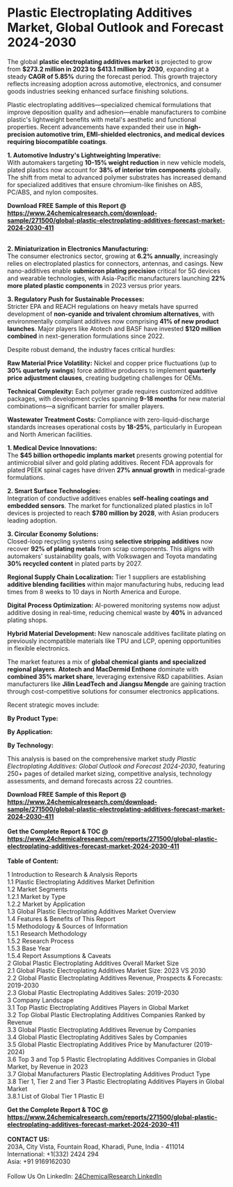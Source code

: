 <h1>Plastic Electroplating Additives Market, Global Outlook and Forecast 2024-2030</h1><p>The global <strong>plastic electroplating additives market</strong> is projected to grow from <strong>$273.2 million in 2023 to $413.1 million by 2030</strong>, expanding at a steady <strong>CAGR of 5.85%</strong> during the forecast period. This growth trajectory reflects increasing adoption across automotive, electronics, and consumer goods industries seeking enhanced surface finishing solutions.</p><p>Plastic electroplating additives—specialized chemical formulations that improve deposition quality and adhesion—enable manufacturers to combine plastic's lightweight benefits with metal's aesthetic and functional properties. Recent advancements have expanded their use in <strong>high-precision automotive trim, EMI-shielded electronics, and medical devices requiring biocompatible coatings</strong>.</p><p><strong>1. Automotive Industry's Lightweighting Imperative:</strong><br>
With automakers targeting <strong>10-15% weight reduction</strong> in new vehicle models, plated plastics now account for <strong>38% of interior trim components</strong> globally. The shift from metal to advanced polymer substrates has increased demand for specialized additives that ensure chromium-like finishes on ABS, PC/ABS, and nylon composites.</p><div><b>Download FREE Sample of this Report @ 
            <a href="https://www.24chemicalresearch.com/download-sample/271500/global-plastic-electroplating-additives-forecast-market-2024-2030-411">
            https://www.24chemicalresearch.com/download-sample/271500/global-plastic-electroplating-additives-forecast-market-2024-2030-411</a></b></div><br><p><strong>2. Miniaturization in Electronics Manufacturing:</strong><br>
The consumer electronics sector, growing at <strong>6.2% annually</strong>, increasingly relies on electroplated plastics for connectors, antennas, and casings. New nano-additives enable <strong>submicron plating precision</strong> critical for 5G devices and wearable technologies, with Asia-Pacific manufacturers launching <strong>22% more plated plastic components</strong> in 2023 versus prior years.</p><p><strong>3. Regulatory Push for Sustainable Processes:</strong><br>
Stricter EPA and REACH regulations on heavy metals have spurred development of <strong>non-cyanide and trivalent chromium alternatives</strong>, with environmentally compliant additives now comprising <strong>41% of new product launches</strong>. Major players like Atotech and BASF have invested <strong>$120 million combined</strong> in next-generation formulations since 2022.</p><p>Despite robust demand, the industry faces critical hurdles:</p><p><strong>Raw Material Price Volatility:</strong> Nickel and copper price fluctuations (up to <strong>30% quarterly swings</strong>) force additive producers to implement <strong>quarterly price adjustment clauses</strong>, creating budgeting challenges for OEMs.</p><p><strong>Technical Complexity:</strong> Each polymer grade requires customized additive packages, with development cycles spanning <strong>9-18 months</strong> for new material combinations—a significant barrier for smaller players.</p><p><strong>Wastewater Treatment Costs:</strong> Compliance with zero-liquid-discharge standards increases operational costs by <strong>18-25%</strong>, particularly in European and North American facilities.</p><p><strong>1. Medical Device Innovations:</strong><br>
The <strong>$45 billion orthopedic implants market</strong> presents growing potential for antimicrobial silver and gold plating additives. Recent FDA approvals for plated PEEK spinal cages have driven <strong>27% annual growth</strong> in medical-grade formulations.</p><p><strong>2. Smart Surface Technologies:</strong><br>
Integration of conductive additives enables <strong>self-healing coatings and embedded sensors</strong>. The market for functionalized plated plastics in IoT devices is projected to reach <strong>$780 million by 2028</strong>, with Asian producers leading adoption.</p><p><strong>3. Circular Economy Solutions:</strong><br>
Closed-loop recycling systems using <strong>selective stripping additives</strong> now recover <strong>92% of plating metals</strong> from scrap components. This aligns with automakers' sustainability goals, with Volkswagen and Toyota mandating <strong>30% recycled content</strong> in plated parts by 2027.</p><p><strong>Regional Supply Chain Localization:</strong> Tier 1 suppliers are establishing <strong>additive blending facilities</strong> within major manufacturing hubs, reducing lead times from 8 weeks to 10 days in North America and Europe.</p><p><strong>Digital Process Optimization:</strong> AI-powered monitoring systems now adjust additive dosing in real-time, reducing chemical waste by <strong>40%</strong> in advanced plating shops.</p><p><strong>Hybrid Material Development:</strong> New nanoscale additives facilitate plating on previously incompatible materials like TPU and LCP, opening opportunities in flexible electronics.</p><p>The market features a mix of <strong>global chemical giants and specialized regional players</strong>. <strong>Atotech and MacDermid Enthone</strong> dominate with <strong>combined 35% market share</strong>, leveraging extensive R&amp;D capabilities. Asian manufacturers like <strong>Jilin LeadTech and Jiangsu Mengde</strong> are gaining traction through cost-competitive solutions for consumer electronics applications.</p><p>Recent strategic moves include:</p><p><strong>By Product Type:</strong></p><p><strong>By Application:</strong></p><p><strong>By Technology:</strong></p><p>This analysis is based on the comprehensive market study <em>Plastic Electroplating Additives: Global Outlook and Forecast 2024-2030</em>, featuring 250+ pages of detailed market sizing, competitive analysis, technology assessments, and demand forecasts across 22 countries.</p><div><b>Download FREE Sample of this Report @ 
            <a href="https://www.24chemicalresearch.com/download-sample/271500/global-plastic-electroplating-additives-forecast-market-2024-2030-411">
            https://www.24chemicalresearch.com/download-sample/271500/global-plastic-electroplating-additives-forecast-market-2024-2030-411</a></b></div><br><div><b>Get the Complete Report & TOC @ 
            <a href="https://www.24chemicalresearch.com/reports/271500/global-plastic-electroplating-additives-forecast-market-2024-2030-411">
            https://www.24chemicalresearch.com/reports/271500/global-plastic-electroplating-additives-forecast-market-2024-2030-411</a></b></div><br>
            <b>Table of Content:</b><p>1 Introduction to Research & Analysis Reports<br />
    1.1 Plastic Electroplating Additives Market Definition<br />
    1.2 Market Segments<br />
        1.2.1 Market by Type<br />
        1.2.2 Market by Application<br />
    1.3 Global Plastic Electroplating Additives Market Overview<br />
    1.4 Features & Benefits of This Report<br />
    1.5 Methodology & Sources of Information<br />
        1.5.1 Research Methodology<br />
        1.5.2 Research Process<br />
        1.5.3 Base Year<br />
        1.5.4 Report Assumptions & Caveats<br />
2 Global Plastic Electroplating Additives Overall Market Size<br />
    2.1 Global Plastic Electroplating Additives Market Size: 2023 VS 2030<br />
    2.2 Global Plastic Electroplating Additives Revenue, Prospects & Forecasts: 2019-2030<br />
    2.3 Global Plastic Electroplating Additives Sales: 2019-2030<br />
3 Company Landscape<br />
    3.1 Top Plastic Electroplating Additives Players in Global Market<br />
    3.2 Top Global Plastic Electroplating Additives Companies Ranked by Revenue<br />
    3.3 Global Plastic Electroplating Additives Revenue by Companies<br />
    3.4 Global Plastic Electroplating Additives Sales by Companies<br />
    3.5 Global Plastic Electroplating Additives Price by Manufacturer (2019-2024)<br />
    3.6 Top 3 and Top 5 Plastic Electroplating Additives Companies in Global Market, by Revenue in 2023<br />
    3.7 Global Manufacturers Plastic Electroplating Additives Product Type<br />
    3.8 Tier 1, Tier 2 and Tier 3 Plastic Electroplating Additives Players in Global Market<br />
        3.8.1 List of Global Tier 1 Plastic El</p><div><b>Get the Complete Report & TOC @ 
            <a href="https://www.24chemicalresearch.com/reports/271500/global-plastic-electroplating-additives-forecast-market-2024-2030-411">
            https://www.24chemicalresearch.com/reports/271500/global-plastic-electroplating-additives-forecast-market-2024-2030-411</a></b></div><br><b>CONTACT US:</b><br>
            203A, City Vista, Fountain Road, Kharadi, Pune, India - 411014<br>
            International: +1(332) 2424 294<br>
            Asia: +91 9169162030 <br><br>
            Follow Us On LinkedIn: <a href="https://www.linkedin.com/company/24chemicalresearch/">24ChemicalResearch LinkedIn</a>
